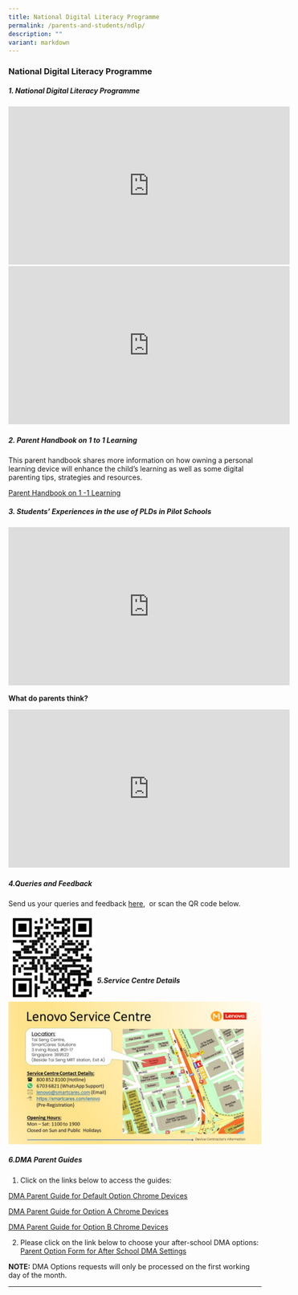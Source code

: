 ```yaml
---
title: National Digital Literacy Programme
permalink: /parents-and-students/ndlp/
description: ""
variant: markdown
---
```

### National Digital Literacy Programme

##### 1. National Digital Literacy Programme
<iframe width="560" height="315" src="https://www.youtube.com/embed/9wXjeaUPvY4" title="NDLP Briefing by Mr Jin" frameborder="0" allow="accelerometer; autoplay; clipboard-write; encrypted-media; gyroscope; picture-in-picture" allowfullscreen=""></iframe>

<br> 

<iframe width="560" height="315" src="https://www.youtube.com/embed/y2Rzk07Obls" title="Use of PLD (DMA)" frameborder="0" allow="accelerometer; autoplay; clipboard-write; encrypted-media; gyroscope; picture-in-picture" allowfullscreen=""></iframe>

##### 2. Parent Handbook on 1 to 1 Learning

This parent handbook shares more information on how owning a personal learning device will enhance the child’s learning as well as some digital parenting tips, strategies and resources.

[Parent Handbook on 1 -1 Learning](/files/Parent%20Handbook%20I%20on%201_1%20Learning.pdf)

##### 3. Students’ Experiences in the use of PLDs in Pilot Schools
<iframe width="560" height="315" src="https://www.youtube.com/embed/atVkNBXMVnY" title="Digital Literacy – Students’ Voxpop" frameborder="0" allow="accelerometer; autoplay; clipboard-write; encrypted-media; gyroscope; picture-in-picture" allowfullscreen=""></iframe>

**What do parents think?**

<iframe width="560" height="315" src="https://www.youtube.com/embed/6oIAtbruVf4" title="What Do Parents Think About Personal Learning Devices (PLDs)? (Learning Differently With PLDs)" frameborder="0" allow="accelerometer; autoplay; clipboard-write; encrypted-media; gyroscope; picture-in-picture" allowfullscreen=""></iframe>

##### 4.Queries and Feedback
Send us your queries and feedback [here](https://form.gov.sg/#!/6004f8860a4eb30011a65395), &nbsp;or scan the QR code below.

<img src="/images/NDLP%20Query%20and%20Feedback%20link.jpg" style="width:35%" align="left">

<br> <br> <br> <br> <br> <br>

##### 5.Service Centre Details
![](/images/Lenovo%20Service%20Centre.jpg)

##### 6.DMA Parent Guides
1) Click on the links below to access the guides:

[DMA Parent Guide for Default Option Chrome Devices](/files/National%20Digital%20Literacy%20Prog/Chromebook___Default_Parent_Option_Group.pdf)<br>

[DMA Parent Guide for Option A Chrome Devices](/files/National%20Digital%20Literacy%20Prog/Chromebook___Parent_Option_A_Group.pdf)<br>

[DMA Parent Guide for Option B Chrome Devices](/files/National%20Digital%20Literacy%20Prog/Chromebook___Parent_Option_B_Group.pdf)<br>

2) Please click on the link below to choose your after-school DMA options: <br>
[Parent Option Form for After School DMA Settings](https://form.gov.sg/#!/60ac73688389f100127bbbe2)

**NOTE:**&nbsp;DMA Options requests will only be processed on the first working day of the month.

<hr>